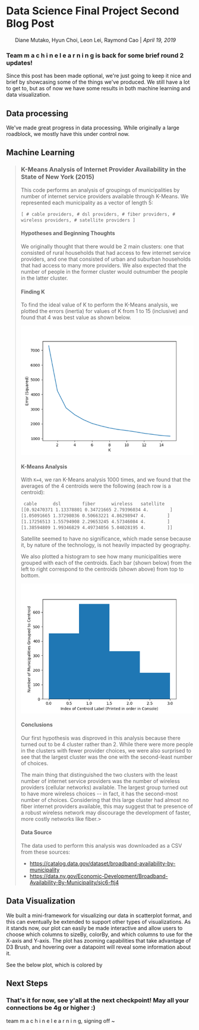 # Data Science Final Project Second Blog Post
&nbsp;&nbsp;&nbsp;&nbsp;&nbsp;&nbsp;Diane Mutako, Hyun Choi, Leon Lei, Raymond Cao | *April 19, 2019*

### Team m a c h i n e l e a r n i n g is back for some brief round 2 updates! 
Since this post has been made optional, we're just going to keep it nice and brief by showcasing some of the things we've produced. We still have a lot to get to, but as of now we have some results in both machine learning and data visualization.

## Data processing
We've made great progress in data processing. While originally a large roadblock, we mostly have this under control now.

## Machine Learning

> ### K-Means Analysis of Internet Provider Availability in the State of New York (2015)
>
> This code performs an analysis of groupings of municipalities by number of internet service providers available through K-Means. We represented each municipality as a vector of length 5:
>```
>[ # cable providers, # dsl providers, # fiber providers, # wireless providers, # satellite providers ]
>```
>
>#### Hypotheses and Beginning Thoughts
>
>We originally thought that there would be 2 main clusters: one that consisted of rural households that had access to few internet service providers, and one that consisted of urban and suburban households that had access to many more providers. We also expected that the number of people in the former cluster would outnumber the people in the latter cluster.
>
>#### Finding K
>
>To find the ideal value of K to perform the K-Means analysis, we plotted the errors (inertia) for values of K from 1 to 15 (inclusive) and found that 4 was best value as shown below.
>
>![Figure 1](./Figure_1.png)
>
>#### K-Means Analysis
>
>With `K=4`, we ran K-Means analysis 1000 times, and we found that the averages of the 4 centroids were the following (each row is a centroid):
>
>```
>  cable      dsl        fiber      wireless   satellite
>[[0.92470371 1.13378801 0.34721665 2.79396034 4.        ]
> [1.05091665 1.37298036 0.50663221 4.86298947 4.        ]
> [1.17256513 1.55794908 2.29653245 4.57346084 4.        ]
> [1.38594809 1.99346829 4.49734056 5.04028195 4.        ]]
>```
>Satellite seemed to have no significance, which made sense because it, by nature of the technology, is not heavily impacted by geography.
>
>We also plotted a histogram to see how many municipalities were grouped with each of the centroids. Each bar (shown below) from the left to right correspond to the centroids (shown above) from top to bottom.
>
>![Figure 2](./Figure_2.png)
>
>#### Conclusions
>
>Our first hypothesis was disproved in this analysis because there turned out to be 4 cluster rather than 2. While there were more people in the clusters with fewer provider choices, we were also surprised to see that the largest cluster was the one with the second-least number of choices.
>
>The main thing that distinguished the two clusters with the least number of internet service providers was the number of wireless providers (cellular networks) available. The largest group turned out to have more wireless choices -- in fact, it has the second-most number of choices. Considering that this large cluster had almost no fiber internet providers available, this may suggest that te presence of a robust wireless network may discourage the development of faster, more costly networks like fiber.>
>
>#### Data Source
>
>The data used to perform this analysis was downloaded as a CSV from these sources:
>  * https://catalog.data.gov/dataset/broadband-availability-by-municipality
>  * https://data.ny.gov/Economic-Development/Broadband-Availability-By-Municipality/sjc6-ftj4



## Data Visualization
We built a mini-framework for visualizing our data in scatterplot format, and this can eventually be extended to support other types of visualizations. As it stands now, our plot can easily be made interactive and allow users to choose which columns to sizeBy, colorBy, and which columns to use for the X-axis and Y-axis. The plot has zooming capabilities that take advantage of D3 Brush, and hovering over a datapoint will reveal some information about it.

See the below plot, which is colored by

## Next Steps


  
### That's it for now, see y'all at the next checkpoint! May all your connections be 4g or higher :)
team m a c h i n e l e a r n i n g, signing off ~
